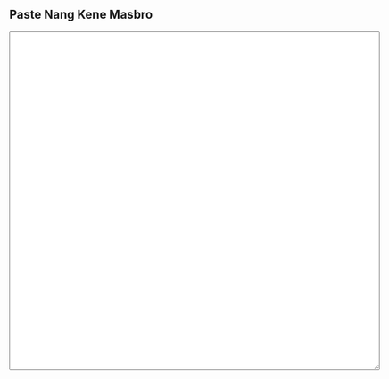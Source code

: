 <!DOCTYPE html>
<html>
  <head>
    <meta charset="utf-8">
    <title>PASTE</title>
  </head>
  <body>
    <h2>Paste Nang Kene Masbro</h2>
    <textarea name="name" rows="40" cols="80"></textarea>

  </body>
</html>
